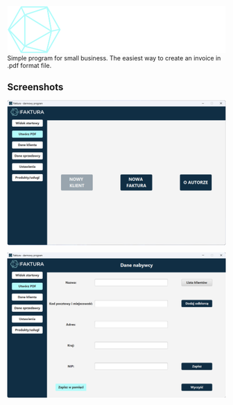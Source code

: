 ![Logo](https://github.com/kamilkepski/Invoice/blob/main/src/main/resources/pl/kepski/invoice/logo.png?raw=true)
Simple program for small business.
The easiest way to create an invoice in .pdf format file.
## Screenshots
![App Screenshot](https://github.com/kamilkepski/Invoice/blob/main/src/main/resources/pl/kepski/invoice/scr1.png?raw=true)

![App Screenshot](https://github.com/kamilkepski/Invoice/blob/main/src/main/resources/pl/kepski/invoice/scr2.png?raw=true)

